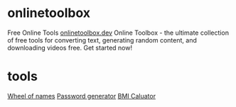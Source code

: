 # onlinetoolbox
Free Online Tools [onlinetoolbox.dev](onlinetoolbox.dev)
Online Toolbox - the ultimate collection of free tools for converting text, generating random content, and downloading videos free. Get started now!

# tools
[Wheel of names](https://www.onlinetoolbox.dev/wheel-of-names)
[Password generator](https://www.onlinetoolbox.dev/password-generator)
[BMI Caluator](https://www.onlinetoolbox.dev/bmi-calculator)
